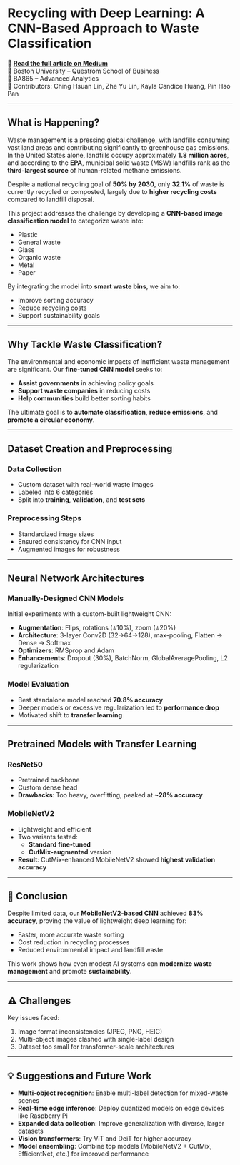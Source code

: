 # Recycling with Deep Learning: A CNN-Based Approach to Waste Classification

📄 **[Read the full article on Medium](https://medium.com/@schlin590/recycling-with-deep-learning-a-cnn-based-approach-to-waste-classification-034f36d47e87)**  
📍 Boston University – Questrom School of Business  
📘 BA865 – Advanced Analytics  
👥 Contributors: Ching Hsuan Lin, Zhe Yu Lin, Kayla Candice Huang, Pin Hao Pan

---

## What is Happening?

Waste management is a pressing global challenge, with landfills consuming vast land areas and contributing significantly to greenhouse gas emissions. In the United States alone, landfills occupy approximately **1.8 million acres**, and according to the **EPA**, municipal solid waste (MSW) landfills rank as the **third-largest source** of human-related methane emissions.

Despite a national recycling goal of **50% by 2030**, only **32.1%** of waste is currently recycled or composted, largely due to **higher recycling costs** compared to landfill disposal.

This project addresses the challenge by developing a **CNN-based image classification model** to categorize waste into:
- Plastic  
- General waste  
- Glass  
- Organic waste  
- Metal  
- Paper  

By integrating the model into **smart waste bins**, we aim to:
- Improve sorting accuracy  
- Reduce recycling costs  
- Support sustainability goals

---

## Why Tackle Waste Classification?

The environmental and economic impacts of inefficient waste management are significant. Our **fine-tuned CNN model** seeks to:
- **Assist governments** in achieving policy goals  
- **Support waste companies** in reducing costs  
- **Help communities** build better sorting habits

The ultimate goal is to **automate classification**, **reduce emissions**, and **promote a circular economy**.

---

## Dataset Creation and Preprocessing

### Data Collection  
- Custom dataset with real-world waste images  
- Labeled into 6 categories  
- Split into **training**, **validation**, and **test sets**

### Preprocessing Steps  
- Standardized image sizes  
- Ensured consistency for CNN input  
- Augmented images for robustness

---

## Neural Network Architectures

### Manually-Designed CNN Models  
Initial experiments with a custom-built lightweight CNN:
- **Augmentation**: Flips, rotations (±10%), zoom (±20%)  
- **Architecture**: 3-layer Conv2D (32→64→128), max-pooling, Flatten → Dense → Softmax  
- **Optimizers**: RMSprop and Adam  
- **Enhancements**: Dropout (30%), BatchNorm, GlobalAveragePooling, L2 regularization

### Model Evaluation  
- Best standalone model reached **70.8% accuracy**  
- Deeper models or excessive regularization led to **performance drop**  
- Motivated shift to **transfer learning**

---

## Pretrained Models with Transfer Learning

### ResNet50  
- Pretrained backbone  
- Custom dense head  
- **Drawbacks**: Too heavy, overfitting, peaked at **~28% accuracy**

### MobileNetV2  
- Lightweight and efficient  
- Two variants tested:  
  - **Standard fine-tuned**  
  - **CutMix-augmented** version  
- **Result**: CutMix-enhanced MobileNetV2 showed **highest validation accuracy**

---

## 🏁 Conclusion

Despite limited data, our **MobileNetV2-based CNN** achieved **83% accuracy**, proving the value of lightweight deep learning for:
- Faster, more accurate waste sorting  
- Cost reduction in recycling processes  
- Reduced environmental impact and landfill waste

This work shows how even modest AI systems can **modernize waste management** and promote **sustainability**.

---

## ⚠️ Challenges

Key issues faced:
1. Image format inconsistencies (JPEG, PNG, HEIC)
2. Multi-object images clashed with single-label design
3. Dataset too small for transformer-scale architectures

---

## 💡 Suggestions and Future Work

- **Multi-object recognition**: Enable multi-label detection for mixed-waste scenes  
- **Real-time edge inference**: Deploy quantized models on edge devices like Raspberry Pi  
- **Expanded data collection**: Improve generalization with diverse, larger datasets  
- **Vision transformers**: Try ViT and DeiT for higher accuracy  
- **Model ensembling**: Combine top models (MobileNetV2 + CutMix, EfficientNet, etc.) for improved performance
